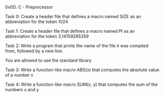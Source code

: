 0x0D. C - Preprocessor

Task 0: Create a header file that defines a macro named SIZE as an abbreviation for the token 1024

Task 1: Create a header file that defines a macro named PI as an abbreviation for the token 3.14159265359

Task 2: Write a program that prints the name of the file it was compiled from, followed by a new line.



You are allowed to use the standard library

Task 3: Write a function-like macro ABS(x) that computes the absolute value of a number x

Task 4: Write a function-like macro SUM(x, y) that computes the sum of the numbers x and y
